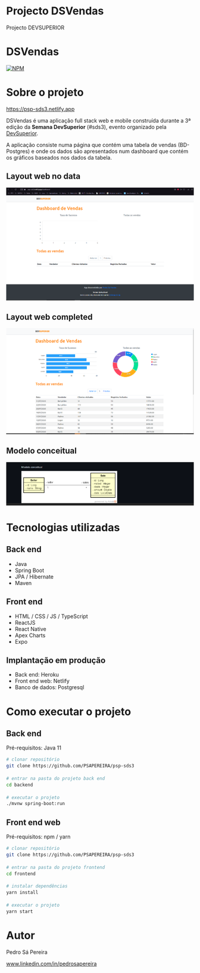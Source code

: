 # Projecto DSVendas
Projecto DEVSUPERIOR

# DSVendas 
[![NPM](https://img.shields.io/npm/l/react)](https://github.com/PSAPEREIRA/projectoSDS3/blob/main/LICENSE) 

# Sobre o projeto

https://psp-sds3.netlify.app

DSVendas é uma aplicação full stack web e mobile construída durante a 3ª edição da **Semana DevSuperior** (#sds3), evento organizado pela [DevSuperior](https://devsuperior.com "Site da DevSuperior").

A aplicação consiste numa página que contém uma tabela de vendas (BD-Postgres) e onde os dados são apresentados num dashboard que contém os gráficos baseados nos dados da tabela.

## Layout web no data
![Web 1](https://github.com/PSAPEREIRA/projectoSDS3/blob/main/assets/Capturar3.PNG)

## Layout web completed
![Web 2](https://github.com/PSAPEREIRA/projectoSDS3/blob/main/assets/Final.PNG)

## Modelo conceitual
![Modelo Conceitual](https://github.com/PSAPEREIRA/projectoSDS3/blob/main/assets/Modelo.PNG)

# Tecnologias utilizadas
## Back end
- Java
- Spring Boot
- JPA / Hibernate
- Maven
## Front end
- HTML / CSS / JS / TypeScript
- ReactJS
- React Native
- Apex Charts
- Expo
## Implantação em produção
- Back end: Heroku
- Front end web: Netlify
- Banco de dados: Postgresql

# Como executar o projeto

## Back end
Pré-requisitos: Java 11

```bash
# clonar repositório
git clone https://github.com/PSAPEREIRA/psp-sds3

# entrar na pasta do projeto back end
cd backend

# executar o projeto
./mvnw spring-boot:run
```

## Front end web
Pré-requisitos: npm / yarn

```bash
# clonar repositório
git clone https://github.com/PSAPEREIRA/psp-sds3

# entrar na pasta do projeto frontend 
cd frontend

# instalar dependências
yarn install

# executar o projeto
yarn start
```

# Autor

Pedro Sá Pereira

www.linkedin.com/in/pedrosapereira
